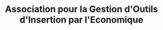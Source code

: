 ---
title: "Association pour la Gestion d'Outils d'Insertion par l'Economique"
url: /montigny-les-cormeilles/association-pour-la-gestion-doutils-dinsertion-par-leconomique/
shop: Elektronik
---